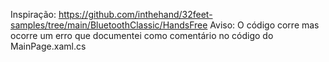 Inspiração: https://github.com/inthehand/32feet-samples/tree/main/BluetoothClassic/HandsFree
Aviso: O código corre mas ocorre um erro que documentei como comentário no código do MainPage.xaml.cs
